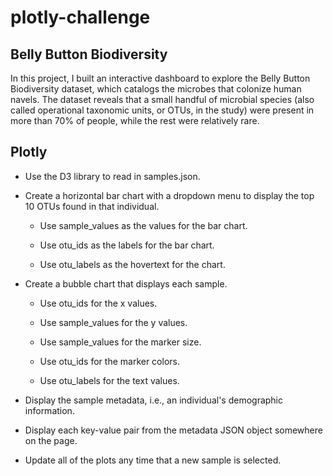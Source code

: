 # plotly-challenge

## Belly Button Biodiversity

In this project, I built an interactive dashboard to explore the Belly Button Biodiversity dataset, which catalogs the microbes that colonize human navels.
The dataset reveals that a small handful of microbial species (also called operational taxonomic units, or OTUs, in the study) were present in more than 70% of people, while the rest were relatively rare.

## Plotly


- Use the D3 library to read in samples.json.


- Create a horizontal bar chart with a dropdown menu to display the top 10 OTUs found in that individual.




  - Use sample_values as the values for the bar chart.


  - Use otu_ids as the labels for the bar chart.


  - Use otu_labels as the hovertext for the chart.




- Create a bubble chart that displays each sample.



  - Use otu_ids for the x values.


  - Use sample_values for the y values.


  - Use sample_values for the marker size.


  - Use otu_ids for the marker colors.


  - Use otu_labels for the text values.





- Display the sample metadata, i.e., an individual's demographic information.


- Display each key-value pair from the metadata JSON object somewhere on the page.




- Update all of the plots any time that a new sample is selected.
